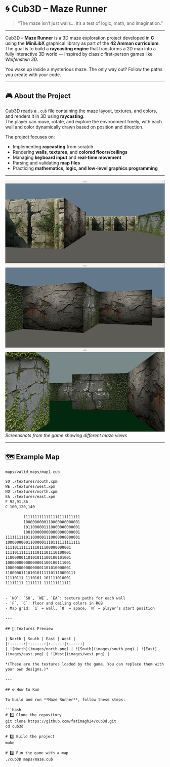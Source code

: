 # 🌀 Cub3D – Maze Runner

> “The maze isn’t just walls... it’s a test of logic, math, and imagination.”

---

Cub3D – **Maze Runner** is a 3D maze exploration project developed in **C** using the **MiniLibX** graphical library as part of the **42 Amman curriculum**.  
The goal is to build a **raycasting engine** that transforms a 2D map into a fully interactive 3D world — inspired by classic first-person games like *Wolfenstein 3D*.  

You wake up inside a mysterious maze. The only way out? Follow the paths you create with your code.

---

## 🎮 About the Project

Cub3D reads a `.cub` file containing the maze layout, textures, and colors, and renders it in 3D using **raycasting**.  
The player can move, rotate, and explore the environment freely, with each wall and color dynamically drawn based on position and direction.

The project focuses on:
- Implementing **raycasting** from scratch  
- Rendering **walls**, **textures**, and **colored floors/ceilings**  
- Managing **keyboard input** and **real-time movement**  
- Parsing and validating **map files**  
- Practicing **mathematics, logic, and low-level graphics programming**

---

![Gameplay Screenshot](images/game1.png)
![Gameplay Screenshot 2](images/game2.png)
![Gameplay Screenshot 2](images/game3.png)
*Screenshots from the game showing different maze views*

---
## 🗺️ Example Map

`maps/valid_maps/map1.cub`

```text
SO ./textures/south.xpm
WE ./textures/west.xpm
NO ./textures/north.xpm
EA ./textures/east.xpm
F 92,91,86
C 100,120,140

        1111111111111111111111111
        1000000000110000000000001
        1011000001110000000000001
        1001000000000000000000001
111111111011000001110000000000001
100000000011000001110111111111111
11110111111111011100000000001
11110111111111011101110100001
11000000110101011100100101001
10000000000000001100100111001
10000000000000001101010000001
11000001110101011111011100E0111
11110111 1110101 101111010001
11111111 1111111 111111111111


- `NO`, `SO`, `WE`, `EA`: texture paths for each wall  
- `F`, `C`: floor and ceiling colors in RGB  
- Map grid: `1` = wall, `0` = space, `N` = player’s start position  

---

## 🧱 Textures Preview

| North | South | East | West |
|:------:|:------:|:-----:|:-----:|
| ![North](images/north.png) | ![South](images/south.png) | ![East](images/east.png) | ![West](images/west.png) |

*(These are the textures loaded by the game. You can replace them with your own designs.)*

---

## ⚙️ How to Run

To build and run **Maze Runner**, follow these steps:

```bash
# 1️⃣ Clone the repository
git clone https://github.com/fatimagh24/cub3d.git
cd cub3d

# 2️⃣ Build the project
make

# 3️⃣ Run the game with a map
./cub3D maps/maze.cub
